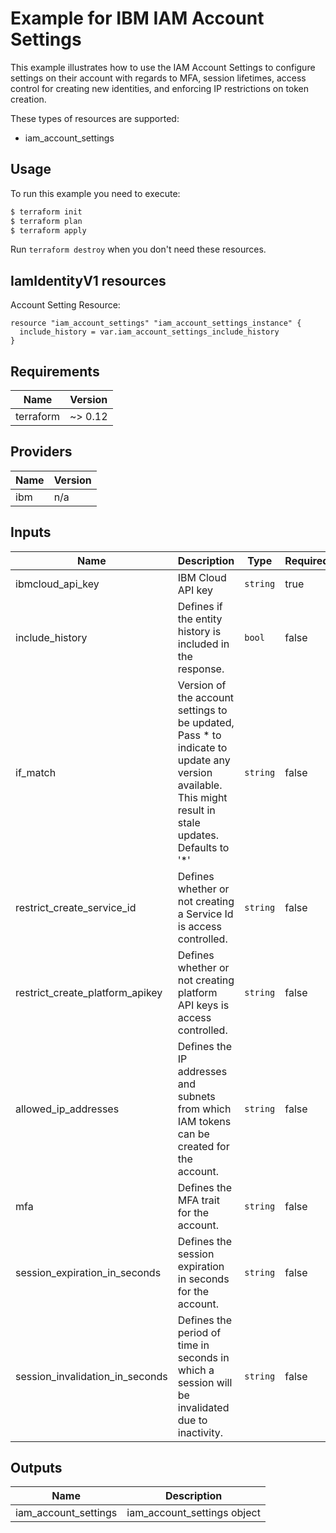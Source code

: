 # Example for IBM IAM Account Settings

This example illustrates how to use the IAM Account Settings to configure settings on their account with regards to MFA, session lifetimes, access control for creating new identities, and enforcing IP restrictions on token creation.

These types of resources are supported:

* iam_account_settings

## Usage

To run this example you need to execute:

```bash
$ terraform init
$ terraform plan
$ terraform apply
```

Run `terraform destroy` when you don't need these resources.


## IamIdentityV1 resources

Account Setting Resource:

```hcl
resource "iam_account_settings" "iam_account_settings_instance" {
  include_history = var.iam_account_settings_include_history
}
```

## Requirements

| Name | Version |
|------|---------|
| terraform | ~> 0.12 |

## Providers

| Name | Version |
|------|---------|
| ibm | n/a |

## Inputs

| Name | Description | Type | Required |
|------|-------------|------|---------|
| ibmcloud\_api\_key | IBM Cloud API key | `string` | true |
| include_history | Defines if the entity history is included in the response. | `bool` | false |
| if_match | Version of the account settings to be updated, Pass * to indicate to update any version available. This might result in stale updates. Defaults to '*' | `string` | false |
| restrict_create_service_id | Defines whether or not creating a Service Id is access controlled. | `string` | false |
| restrict_create_platform_apikey | Defines whether or not creating platform API keys is access controlled. | `string` | false |
| allowed_ip_addresses | Defines the IP addresses and subnets from which IAM tokens can be created for the account. | `string` | false |
| mfa | Defines the MFA trait for the account. | `string` | false |
| session_expiration_in_seconds | Defines the session expiration in seconds for the account. | `string` | false |
| session_invalidation_in_seconds | Defines the period of time in seconds in which a session will be invalidated due  to inactivity. | `string` | false |




## Outputs

| Name | Description |
|------|-------------|
| iam_account_settings | iam_account_settings object |
